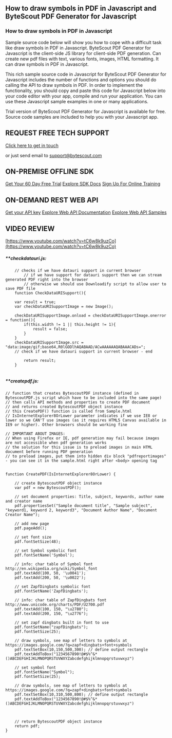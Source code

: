 ## How to draw symbols in PDF in Javascript and ByteScout PDF Generator for Javascript

### How to draw symbols in PDF in Javascript

Sample source code below will show you how to cope with a difficult task like draw symbols in PDF in Javascript. ByteScout PDF Generator for Javascript is the client-side JS library for client-side PDF generation. Can create new pdf files with text, various fonts, images, HTML formatting. It can draw symbols in PDF in Javascript.

This rich sample source code in Javascript for ByteScout PDF Generator for Javascript includes the number of functions and options you should do calling the API to draw symbols in PDF. In order to implement the functionality, you should copy and paste this code for Javascript below into your code editor with your app, compile and run your application. You can use these Javascript sample examples in one or many applications.

Trial version of ByteScout PDF Generator for Javascript is available for free. Source code samples are included to help you with your Javascript app.

## REQUEST FREE TECH SUPPORT

[Click here to get in touch](https://bytescout.zendesk.com/hc/en-us/requests/new?subject=ByteScout%20PDF%20Generator%20for%20Javascript%20Question)

or just send email to [support@bytescout.com](mailto:support@bytescout.com?subject=ByteScout%20PDF%20Generator%20for%20Javascript%20Question) 

## ON-PREMISE OFFLINE SDK 

[Get Your 60 Day Free Trial](https://bytescout.com/download/web-installer?utm_source=github-readme)
[Explore SDK Docs](https://bytescout.com/documentation/index.html?utm_source=github-readme)
[Sign Up For Online Training](https://academy.bytescout.com/)


## ON-DEMAND REST WEB API

[Get your API key](https://pdf.co/documentation/api?utm_source=github-readme)
[Explore Web API Documentation](https://pdf.co/documentation/api?utm_source=github-readme)
[Explore Web API Samples](https://github.com/bytescout/ByteScout-SDK-SourceCode/tree/master/PDF.co%20Web%20API)

## VIDEO REVIEW

[https://www.youtube.com/watch?v=tC6w8k9uzCo](https://www.youtube.com/watch?v=tC6w8k9uzCo)




<!-- code block begin -->

##### ****checkdatauri.js:**
    
```
	// checks if we have datauri support in current browser
        // if we have support for datauri support then we can stream generated PDF right into the browser
        // otherwise we should use Downloadify script to allow user to save PDF file
	function CheckDataURISupport(){

	var result = true;
	var checkDataURISupportImage = new Image();

	checkDataURISupportImage.onload = checkDataURISupportImage.onerror = function(){
		if(this.width != 1 || this.height != 1){
			result = false;
		}
	}
	checkDataURISupportImage.src = "data:image/gif;base64,R0lGODlhAQABAAD/ACwAAAAAAQABAAACADs=";
	// check if we have datauri support in current browser - end

		return result;
	}


```

<!-- code block end -->    

<!-- code block begin -->

##### ****createpdf.js:**
    
```
// function that creates BytescoutPDF instance (defined in BytescoutPDF.js script which have to be included into the same page)
// then calls API methods and properties to create PDF document
// and returns created BytescoutPDF object instance
// this CreatePDF() function is called from Sample.html
// IsInternetExplorer8OrLower parameter indicates if we use IE8 or lower so we CAN'T use images (as it requires HTML5 Canvas available in IE9 or higher). Other browsers should be working fine

// IMPORTANT ABOUT IMAGES: 
// When using Firefox or IE, pdf generation may fail because images are not accessible when pdf generation works
// the solution for this issue is to preload images in main HTML document before running PDF generation
// to preload images, put them into hidden div block "pdfreportimages" - you can see it in the sample.html right after <body> opening tag


function CreatePDF(IsInternetExplorer8OrLower) {

    // create BytescoutPDF object instance
    var pdf = new BytescoutPDF();

    // set document properties: Title, subject, keywords, author name and creator name
    pdf.propertiesSet("Sample document title", "Sample subject", "keyword1, keyword 2, keyword3", "Document Author Name", "Document Creator Name");

    // add new page
    pdf.pageAdd();

    // set font size
    pdf.fontSetSize(48);

    // set Symbol symbolic font
    pdf.fontSetName('Symbol');

	// info: char table of Symbol font http://en.wikipedia.org/wiki/Symbol_font
    pdf.textAdd(100, 50, '\u0041');
    pdf.textAdd(200, 50, '\u0022');

    // set ZapfDingbats symbolic font
    pdf.fontSetName('ZapfDingbats');

	// info: char table of ZapfDingbats font http://www.unicode.org/charts/PDF/U2700.pdf
    pdf.textAdd(100, 150, "\u2780");
    pdf.textAdd(200, 150, "\u2776");

    // set zapf dingbats built in font to use
    pdf.fontSetName("zapfDingbats");
    pdf.fontSetSize(25);

    // draw symbols, see map of letters to symbols at https://images.google.com/?q=zapf+dingbats+font+symbols
    pdf.textSetBox(10,150,500,300); // define output rectangle
    pdf.textAddToBox("1234567890!@#$%^&*()ABCDEFGHIJKLMNOPQRSTUVWXYZabcdefghijklmnopqrstuvwxyz")

    // set symbol font
    pdf.fontSetName("Symbol");
    pdf.fontSetSize(25);

    // draw symbols, see map of letters to symbols at https://images.google.com/?q=zapf+dingbats+font+symbols
    pdf.textSetBox(10,310,500,800); // define output rectangle
    pdf.textAddToBox("1234567890!@#$%^&*()ABCDEFGHIJKLMNOPQRSTUVWXYZabcdefghijklmnopqrstuvwxyz")



    // return BytescoutPDF object instance
    return pdf;
}


```

<!-- code block end -->